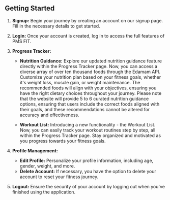## Getting Started

1. **Signup:** Begin your journey by creating an account on our signup page. Fill in the necessary details to get started.

2. **Login:** Once your account is created, log in to access the full features of PMS FIT.

3. **Progress Tracker:**

    - **Nutrition Guidance:** Explore our updated nutrition guidance feature directly within the Progress Tracker page. Now, you can access a diverse array of over ten thousand foods through the Edamam API. Customize your nutrition plan based on your fitness goals, whether it's weight loss, muscle gain, or weight maintenance. The recommended foods will align with your objectives, ensuring you have the right dietary choices throughout your journey. Please note that the website will provide 5 to 6 curated nutrition guidance options, ensuring that users include the correct foods aligned with their goals, and these recommendations cannot be altered for accuracy and effectiveness.

    - **Workout List:** Introducing a new functionality - the Workout List. Now, you can easily track your workout routines step by step, all within the Progress Tracker page. Stay organized and motivated as you progress towards your fitness goals.

4. **Profile Management:**
    - **Edit Profile:** Personalize your profile information, including age, gender, weight, and more.
    - **Delete Account:** If necessary, you have the option to delete your account to reset your fitness journey.

5. **Logout:** Ensure the security of your account by logging out when you've finished using the application.
